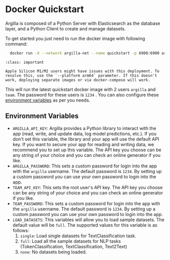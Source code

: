 # Docker Quickstart
Argilla is composed of a Python Server with Elasticsearch as the database layer, and a Python Client to create and
manage datasets.

To get started you just need to run the docker image with following command:

``` bash
  docker run -d --network argilla-net --name quickstart -p 6900:6900 argilla/argilla-quickstart:latest
```

```{admonition} Apple Silicon issues
:class: important

Apple Silicon M1/M2 users might have issues with this deployment. To resolve this, use the `--platform arm64` parameter. If this doesn't work, deploying separate images or via docker-compose will work.
```

This will run the latest quickstart docker image with 2 users `argilla` and `team`. The password for these users is
`1234` . You can also configure these [environment variables](#environment-variables) as per you needs.

## Environment Variables

- `ARGILLA_API_KEY`: Argilla provides a Python library to interact with the app (read, write, and update data, log model
  predictions, etc.). If you don't set this variable, the library and your app will use the default API key. If you want
  to secure your app for reading and writing data, we recommend you to set up this variable. The API key you choose
  can be any string of your choice and you can check an online generator if you like.
- `ARGILLA_PASSWORD`: This sets a custom password for login into the app with the `argilla` username. The default
  password is `1234`. By setting up a custom password you can use your own password to login into the app.
- `TEAM_API_KEY`: This sets the root user's API key. The API key you choose can be any string of your choice and you can
  check an online generator if you like.
- `TEAM_PASSWORD`: This sets a custom password for login into the app with the `argilla` username. The default password
  is `1234`. By setting up a custom password you can use your own password to login into the app.
- `LOAD_DATASETS`: This variables will allow you to load sample datasets. The default value will be `full`. The
  supported values for this variable is as follows:
    1. `single`: Load single datasets for TextClassification task.
    2. `full`: Load all the sample datasets for NLP tasks (TokenClassification, TextClassification, Text2Text)
    3. `none`: No datasets being loaded.
